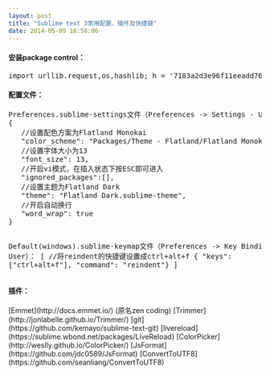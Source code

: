 ```yaml
---
layout: post
title: "Sublime text 3常用配置、插件及快捷键"
date: 2014-05-09 16:58:06
---
```


<h4>安装package control：</h4>
<pre>
import urllib.request,os,hashlib; h = '7183a2d3e96f11eeadd761d777e62404' + 'e330c659d4bb41d3bdf022e94cab3cd0'; pf = 'Package Control.sublime-package'; ipp = sublime.installed_packages_path(); urllib.request.install_opener( urllib.request.build_opener( urllib.request.ProxyHandler()) ); by = urllib.request.urlopen( 'http://sublime.wbond.net/' + pf.replace(' ', '%20')).read(); dh = hashlib.sha256(by).hexdigest(); print('Error validating download (got %s instead of %s), please try manual install' % (dh, h)) if dh != h else open(os.path.join( ipp, pf), 'wb' ).write(by)
</pre>

<h4>配置文件：</h4>
<pre>
Preferences.sublime-settings文件（Preferences -> Settings - User）：
{
   //设置配色方案为Flatland Monokai
   "color_scheme": "Packages/Theme - Flatland/Flatland Monokai.tmTheme",
   //设置字体大小为13
   "font_size": 13,
   //开启vi模式，在插入状态下按ESC即可进入
   "ignored_packages":[],
   //设置主题为Flatland Dark
   "theme": "Flatland Dark.sublime-theme",
   //开启自动换行
   "word_wrap": true
}

Default(windows).sublime-keymap文件（Preferences -> Key Bindings - User）：
[
	//将reindent的快捷键设置成ctrl+alt+f
	{ "keys": ["ctrl+alt+f"], "command": "reindent"}
]
</pre>

<h4>插件：</h4>
[Emmet](http://docs.emmet.io/) (原名zen coding)  
[Trimmer](http://jonlabelle.github.io/Trimmer/)  
[git](https://github.com/kemayo/sublime-text-git)  
[livereload](https://sublime.wbond.net/packages/LiveReload)  
[ColorPicker](http://weslly.github.io/ColorPicker/)  
[JsFormat](https://github.com/jdc0589/JsFormat)  
[ConvertToUTF8](https://github.com/seanliang/ConvertToUTF8)  
